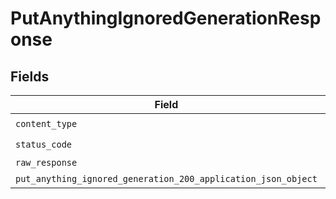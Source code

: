 # PutAnythingIgnoredGenerationResponse


## Fields

| Field                                                                                                                                              | Type                                                                                                                                               | Required                                                                                                                                           | Description                                                                                                                                        |
| -------------------------------------------------------------------------------------------------------------------------------------------------- | -------------------------------------------------------------------------------------------------------------------------------------------------- | -------------------------------------------------------------------------------------------------------------------------------------------------- | -------------------------------------------------------------------------------------------------------------------------------------------------- |
| `content_type`                                                                                                                                     | *String*                                                                                                                                           | :heavy_check_mark:                                                                                                                                 | N/A                                                                                                                                                |
| `status_code`                                                                                                                                      | *Integer*                                                                                                                                          | :heavy_check_mark:                                                                                                                                 | N/A                                                                                                                                                |
| `raw_response`                                                                                                                                     | [Faraday::Response](https://www.rubydoc.info/gems/faraday/Faraday/Response)                                                                        | :heavy_minus_sign:                                                                                                                                 | N/A                                                                                                                                                |
| `put_anything_ignored_generation_200_application_json_object`                                                                                      | [T.nilable(Operations::PutAnythingIgnoredGeneration200ApplicationJSON)](../../models/operations/putanythingignoredgeneration200applicationjson.md) | :heavy_minus_sign:                                                                                                                                 | OK                                                                                                                                                 |